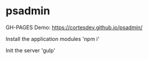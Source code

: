 # psadmin


GH-PAGES Demo:
https://cortesdev.github.io/psadmin/

Install the application modules
'npm i'

Init the server
'gulp'

